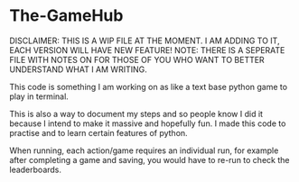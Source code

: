 # The-GameHub

DISCLAIMER: THIS IS A WIP FILE AT THE MOMENT. I AM ADDING TO IT, EACH VERSION WILL HAVE NEW FEATURE!
NOTE: THERE IS A SEPERATE FILE WITH NOTES ON FOR THOSE OF YOU WHO WANT TO BETTER UNDERSTAND WHAT I AM WRITING.


This code is something I am working on as like a text base python game to play in terminal.

This is also a way to document my steps and so people know I did it because I intend to make it massive and hopefully fun.
I made this code to practise and to learn certain features of python.



When running, each action/game requires an individual run, for example after completing a game and saving, you would have to re-run to check the leaderboards.
